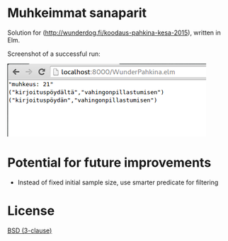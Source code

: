 # Muhkeimmat sanaparit

Solution for (http://wunderdog.fi/koodaus-pahkina-kesa-2015), written in Elm.

Screenshot of a successful run:

![](screenshot.png)

# Potential for future improvements
- Instead of fixed initial sample size, use smarter predicate for filtering

# License

[BSD (3-clause)](LICENSE)
